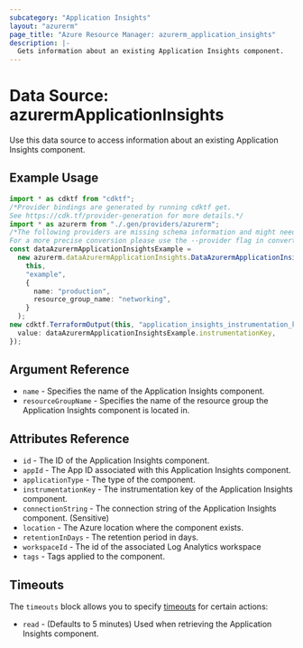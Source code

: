 ```yaml
---
subcategory: "Application Insights"
layout: "azurerm"
page_title: "Azure Resource Manager: azurerm_application_insights"
description: |-
  Gets information about an existing Application Insights component.
---
```


# Data Source: azurermApplicationInsights

Use this data source to access information about an existing Application Insights component.

## Example Usage

```typescript
import * as cdktf from "cdktf";
/*Provider bindings are generated by running cdktf get.
See https://cdk.tf/provider-generation for more details.*/
import * as azurerm from "./.gen/providers/azurerm";
/*The following providers are missing schema information and might need manual adjustments to synthesize correctly: azurerm.
For a more precise conversion please use the --provider flag in convert.*/
const dataAzurermApplicationInsightsExample =
  new azurerm.dataAzurermApplicationInsights.DataAzurermApplicationInsights(
    this,
    "example",
    {
      name: "production",
      resource_group_name: "networking",
    }
  );
new cdktf.TerraformOutput(this, "application_insights_instrumentation_key", {
  value: dataAzurermApplicationInsightsExample.instrumentationKey,
});

```

## Argument Reference

* `name` - Specifies the name of the Application Insights component.
* `resourceGroupName` - Specifies the name of the resource group the Application Insights component is located in.

## Attributes Reference

* `id` - The ID of the Application Insights component.
* `appId` - The App ID associated with this Application Insights component.
* `applicationType` - The type of the component.
* `instrumentationKey` - The instrumentation key of the Application Insights component.
* `connectionString` - The connection string of the Application Insights component. (Sensitive)
* `location` - The Azure location where the component exists.
* `retentionInDays` - The retention period in days.
* `workspaceId` - The id of the associated Log Analytics workspace
* `tags` - Tags applied to the component.

## Timeouts

The `timeouts` block allows you to specify [timeouts](https://www.terraform.io/language/resources/syntax#operation-timeouts) for certain actions:

* `read` - (Defaults to 5 minutes) Used when retrieving the Application Insights component.
